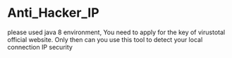 # Anti_Hacker_IP
please used java 8 environment,
You need to apply for the key of virustotal official website.
Only then can you use this tool to detect your local connection IP security
